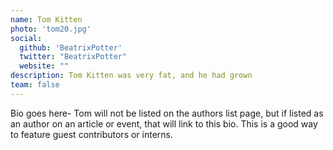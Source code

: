 ```yaml
---
name: Tom Kitten
photo: 'tom20.jpg'
social:
  github: 'BeatrixPotter'
  twitter: "BeatrixPotter"
  website: ""
description: Tom Kitten was very fat, and he had grown
team: false
---
```


Bio goes here- Tom will not be listed on the authors list page, but if listed as an author on an article or event, that will link to this bio. This is a good way to feature guest contributors or interns.

